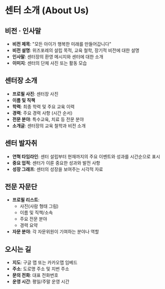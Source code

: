 # 센터 소개 (About Us)

## 비전 · 인사말
- **비전 제목**: "모든 아이가 행복한 미래를 만들어갑니다"
- **비전 설명**: 위즈포레의 설립 목적, 교육 철학, 장기적 비전에 대한 설명
- **인사말**: 센터장의 환영 메시지와 센터에 대한 소개
- **이미지**: 센터의 단체 사진 또는 활동 모습

## 센터장 소개
- **프로필 사진**: 센터장 사진
- **이름 및 직책**
- **학력**: 최종 학력 및 주요 교육 이력
- **경력**: 주요 경력 사항 (시간 순서)
- **전문 분야**: 특수교육, 치료 등 전문 분야
- **소개글**: 센터장의 교육 철학과 비전 소개

## 센터 발자취
- **연혁 타임라인**: 센터 설립부터 현재까지의 주요 이벤트와 성과를 시간순으로 표시
- **중요 업적**: 센터가 이룬 중요한 성과와 발전 사항
- **성장 그래프**: 센터의 성장을 보여주는 시각적 자료

## 전문 자문단
- **프로필 리스트**:
  - 사진(사람 형태 그림)
  - 이름 및 직책/소속
  - 주요 전문 분야
  - 경력 요약
- **자문 분야**: 각 자문위원이 기여하는 분야나 역할

## 오시는 길
- **지도**: 구글 맵 또는 카카오맵 임베드
- **주소**: 도로명 주소 및 지번 주소
- **문의 전화**: 대표 전화번호
- **운영 시간**: 평일/주말 운영 시간
